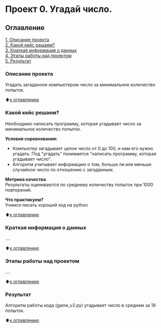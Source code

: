 # Проект 0. Угадай число.

## Оглавление
[1. Описание проекта](https://github.com/AndreyKhamid/DS_HW/tree/main/project_0#Описание-проекта#Описание-проекта)  
[2. Какой кейс решаем?](https://github.com/AndreyKhamid/DS_HW/tree/main/project_0#Какой-кейс-решаем)  
[3. Краткая информация о данных](https://github.com/AndreyKhamid/DS_HW/tree/main/project_0#Краткая-информация-о-данных)  
[4. Этапы работы над проектом](https://github.com/AndreyKhamid/DS_HW/tree/main/project_0#Этапы-работы-над-проектом)  
[5. Результат](https://github.com/AndreyKhamid/DS_HW/tree/main/project_0#Результат)

### Описание проекта
Угадать загаданное компьютером число за минимальное количество попыток.

:arrow_up:[к оглавлению](https://github.com/AndreyKhamid/DS_HW/tree/main/project_0#Оглавление)

### Какой кейс решаем?
Необходимо написать программу, которая угадывает число за минимальное количество попыток.

**Условия соревнования:**
- Компьютер загадывает целое число от 0 до 100, и нам его нужно угадать. Под "угадать" понимается "написать программу, которая угадывает число".
- Алгоритм учитывает информацию о том, больше ли или меньше случайное число по отношению с загаданным.

**Метрика качества**  
Результаты оцениваются по среднему количеству попыток при 1000 повторений.

**Что практикуем?**  
Учимся писать хороший код на python

:arrow_up:[к оглавлению](https://github.com/AndreyKhamid/DS_HW/tree/main/project_0#Оглавление)

### Краткая информация о данных
....

:arrow_up:[к оглавлению](https://github.com/AndreyKhamid/DS_HW/tree/main/project_0#Оглавление)

### Этапы работы над проектом
....

:arrow_up:[к оглавлению](https://github.com/AndreyKhamid/DS_HW/tree/main/project_0#Оглавление)

### Результат
Алгоритм работы кода (game_v2.py) угадывает число в среднем за 19 попыток.

:arrow_up:[к оглавлению](https://github.com/AndreyKhamid/DS_HW/tree/main/project_0#Оглавление)

